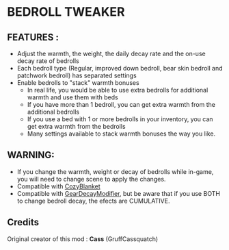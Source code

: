 # BEDROLL TWEAKER

## FEATURES :
  * Adjust the warmth, the weight, the daily decay rate and the on-use decay rate of bedrolls
  * Each bedroll type (Regular, improved down bedroll, bear skin bedroll and patchwork bedroll) has separated settings
  * Enable bedrolls to "stack" warmth bonuses
      * In real life, you would be able to use extra bedrolls for additional warmth and use them with beds
      * If you have more than 1 bedroll, you can get extra warmth from the additional bedrolls
      * If you use a bed with 1 or more bedrolls in your inventory, you can get extra warmth from the bedrolls
      * Many settings available to stack warmth bonuses the way you like.

  ## WARNING:
  * If you change the warmth, weight or decay of bedrolls while in-game, you will need to change scene to apply the changes.
  * Compatible with [CozyBlanket](https://github.com/ds5678/BlanketMod)
  * Compatible with [GearDecayModifier](https://github.com/Xpazeman/tld-gear-decay-modifier), but be aware that if you use BOTH to change bedroll decay, the efects are CUMULATIVE. 

## Credits

Original creator of this mod : **Cass** (GruffCassquatch)

